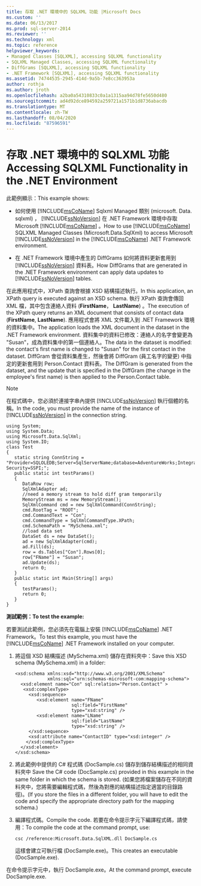 ```yaml
---
title: 存取 .NET 環境中的 SQLXML 功能 |Microsoft Docs
ms.custom: ''
ms.date: 06/13/2017
ms.prod: sql-server-2014
ms.reviewer: ''
ms.technology: xml
ms.topic: reference
helpviewer_keywords:
- Managed Classes [SQLXML], accessing SQLXML functionality
- SQLXML Managed Classes, accessing SQLXML functionality
- DiffGrams [SQLXML], accessing SQLXML functionality
- .NET Framework [SQLXML], accessing SQLXML functionality
ms.assetid: 74744535-2945-414d-9a5b-7e8cc363953a
author: rothja
ms.author: jroth
ms.openlocfilehash: a2ba0a54310833c0a1a1315aa94d78fe5650d480
ms.sourcegitcommit: ad4d92dce894592a259721a1571b1d8736abacdb
ms.translationtype: MT
ms.contentlocale: zh-TW
ms.lasthandoff: 08/04/2020
ms.locfileid: "87596591"
---
```

# <a name="accessing-sqlxml-functionality-in-the-net-environment"></a><span data-ttu-id="9cc04-102">存取 .NET 環境中的 SQLXML 功能</span><span class="sxs-lookup"><span data-stu-id="9cc04-102">Accessing SQLXML Functionality in the .NET Environment</span></span>
  <span data-ttu-id="9cc04-103">此範例顯示：</span><span class="sxs-lookup"><span data-stu-id="9cc04-103">This example shows:</span></span>  
  
-   <span data-ttu-id="9cc04-104">如何使用 [!INCLUDE[msCoName](../../../includes/msconame-md.md)] Sqlxml Managed 類別 (microsoft. Data. sqlxml) ， [!INCLUDE[ssNoVersion](../../../includes/ssnoversion-md.md)] 在 .NET Framework 環境中存取 Microsoft [!INCLUDE[msCoName](../../../includes/msconame-md.md)] 。</span><span class="sxs-lookup"><span data-stu-id="9cc04-104">How to use [!INCLUDE[msCoName](../../../includes/msconame-md.md)] SQLXML Managed Classes (Microsoft.Data.SqlXml) to access Microsoft [!INCLUDE[ssNoVersion](../../../includes/ssnoversion-md.md)] in the [!INCLUDE[msCoName](../../../includes/msconame-md.md)] .NET Framework environment.</span></span>  
  
-   <span data-ttu-id="9cc04-105">在 .NET Framework 環境中產生的 DiffGrams 如何將資料更新套用到 [!INCLUDE[ssNoVersion](../../../includes/ssnoversion-md.md)] 資料表。</span><span class="sxs-lookup"><span data-stu-id="9cc04-105">How DiffGrams that are generated in the .NET Framework environment can apply data updates to [!INCLUDE[ssNoVersion](../../../includes/ssnoversion-md.md)] tables.</span></span>  
  
 <span data-ttu-id="9cc04-106">在此應用程式中，XPath 查詢會根據 XSD 結構描述執行。</span><span class="sxs-lookup"><span data-stu-id="9cc04-106">In this application, an XPath query is executed against an XSD schema.</span></span> <span data-ttu-id="9cc04-107">執行 XPath 查詢會傳回 XML 檔，其中包含連絡人資料 (**FirstName**， **LastName**) 。</span><span class="sxs-lookup"><span data-stu-id="9cc04-107">The execution of the XPath query returns an XML document that consists of contact data (**FirstName**, **LastName**).</span></span> <span data-ttu-id="9cc04-108">應用程式會將 XML 文件載入到 .NET Framework 環境的資料集中。</span><span class="sxs-lookup"><span data-stu-id="9cc04-108">The application loads the XML document in the dataset in the .NET Framework environment.</span></span> <span data-ttu-id="9cc04-109">資料集中的資料已修改：連絡人的名字會變更為 "Susan"，成為資料集中的第一個連絡人。</span><span class="sxs-lookup"><span data-stu-id="9cc04-109">The data in the dataset is modified: the contact's first name is changed to "Susan" for the first contact in the dataset.</span></span> <span data-ttu-id="9cc04-110">DiffGram 會從資料集產生，然後會將 DiffGram (員工名字的變更) 中指定的更新套用到 Person.Contact 資料表。</span><span class="sxs-lookup"><span data-stu-id="9cc04-110">The DiffGram is generated from the dataset, and the update that is specified in the DiffGram (the change in the employee's first name) is then applied to the Person.Contact table.</span></span>  
  
> [!NOTE]  
>  <span data-ttu-id="9cc04-111">在程式碼中，您必須於連接字串內提供 [!INCLUDE[ssNoVersion](../../../includes/ssnoversion-md.md)] 執行個體的名稱。</span><span class="sxs-lookup"><span data-stu-id="9cc04-111">In the code, you must provide the name of the instance of [!INCLUDE[ssNoVersion](../../../includes/ssnoversion-md.md)] in the connection string.</span></span>  
  
```  
using System;  
using System.Data;  
using Microsoft.Data.SqlXml;  
using System.IO;  
class Test  
{  
   static string ConnString = "Provider=SQLOLEDB;Server=SqlServerName;database=AdventureWorks;Integrated Security=SSPI;";  
   public static int testParams()  
   {  
      DataRow row;  
      SqlXmlAdapter ad;  
      //need a memory stream to hold diff gram temporarily  
      MemoryStream ms = new MemoryStream();  
      SqlXmlCommand cmd = new SqlXmlCommand(ConnString);  
      cmd.RootTag = "ROOT";  
      cmd.CommandText = "Con";  
      cmd.CommandType = SqlXmlCommandType.XPath;  
      cmd.SchemaPath = "MySchema.xml";  
      //load data set  
      DataSet ds = new DataSet();  
      ad = new SqlXmlAdapter(cmd);  
      ad.Fill(ds);  
      row = ds.Tables["Con"].Rows[0];  
      row["FName"] = "Susan";  
      ad.Update(ds);  
      return 0;  
   }  
   public static int Main(String[] args)  
   {  
      testParams();  
      return 0;  
   }  
}  
```  
  
 <span data-ttu-id="9cc04-112">**測試範例：**</span><span class="sxs-lookup"><span data-stu-id="9cc04-112">**To test the example:**</span></span>  
  
 <span data-ttu-id="9cc04-113">若要測試此範例，您必須先在電腦上安裝 [!INCLUDE[msCoName](../../../includes/msconame-md.md)] .NET Framework。</span><span class="sxs-lookup"><span data-stu-id="9cc04-113">To test this example, you must have the [!INCLUDE[msCoName](../../../includes/msconame-md.md)] .NET Framework installed on your computer.</span></span>  
  
1.  <span data-ttu-id="9cc04-114">將這個 XSD 結構描述 (MySchema.xml) 儲存在資料夾中：</span><span class="sxs-lookup"><span data-stu-id="9cc04-114">Save this XSD schema (MySchema.xml) in a folder:</span></span>  
  
    ```  
    <xsd:schema xmlns:xsd="http://www.w3.org/2001/XMLSchema"  
                xmlns:sql="urn:schemas-microsoft-com:mapping-schema">  
      <xsd:element name="Con" sql:relation="Person.Contact" >  
       <xsd:complexType>  
         <xsd:sequence>  
            <xsd:element name="FName"    
                         sql:field="FirstName"   
                         type="xsd:string" />   
            <xsd:element name="LName"    
                         sql:field="LastName"    
                         type="xsd:string" />  
         </xsd:sequence>  
         <xsd:attribute name="ContactID" type="xsd:integer" />  
        </xsd:complexType>  
      </xsd:element>  
    </xsd:schema>  
    ```  
  
2.  <span data-ttu-id="9cc04-115">將此範例中提供的 C# 程式碼 (DocSample.cs) 儲存到儲存結構描述的相同資料夾中 </span><span class="sxs-lookup"><span data-stu-id="9cc04-115">Save the C# code (DocSample.cs) provided in this example in the same folder in which the schema is stored.</span></span> <span data-ttu-id="9cc04-116">(如果您將檔案儲存在不同的資料夾中，您將需要編輯程式碼，然後為對應的結構描述指定適當的目錄路徑)。</span><span class="sxs-lookup"><span data-stu-id="9cc04-116">(If you store the files in a different folder, you will have to edit the code and specify the appropriate directory path for the mapping schema.)</span></span>  
  
3.  <span data-ttu-id="9cc04-117">編譯程式碼。</span><span class="sxs-lookup"><span data-stu-id="9cc04-117">Compile the code.</span></span> <span data-ttu-id="9cc04-118">若要在命令提示字元下編譯程式碼，請使用：</span><span class="sxs-lookup"><span data-stu-id="9cc04-118">To compile the code at the command prompt, use:</span></span>  
  
    ```  
    csc /reference:Microsoft.Data.SqlXML.dll DocSample.cs  
    ```  
  
     <span data-ttu-id="9cc04-119">這樣會建立可執行檔 (DocSample.exe)。</span><span class="sxs-lookup"><span data-stu-id="9cc04-119">This creates an executable (DocSample.exe).</span></span>  
  
 <span data-ttu-id="9cc04-120">在命令提示字元中，執行 DocSample.exe。</span><span class="sxs-lookup"><span data-stu-id="9cc04-120">At the command prompt, execute DocSample.exe.</span></span>  
  
  
